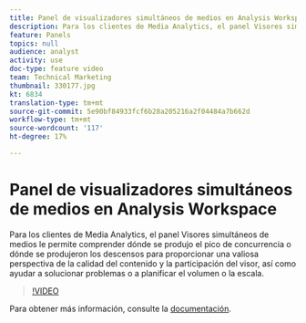 ```yaml
---
title: Panel de visualizadores simultáneos de medios en Analysis Workspace
description: Para los clientes de Media Analytics, el panel Visores simultáneos de medios le permite comprender dónde se produjo el pico de concurrencia o dónde se produjeron los descensos para proporcionar una valiosa perspectiva de la calidad del contenido y la participación del visor, así como ayudar a solucionar problemas o a planificar el volumen o la escala.
feature: Panels
topics: null
audience: analyst
activity: use
doc-type: feature video
team: Technical Marketing
thumbnail: 330177.jpg
kt: 6834
translation-type: tm+mt
source-git-commit: 5e90bf84933fcf6b28a205216a2f04484a7b662d
workflow-type: tm+mt
source-wordcount: '117'
ht-degree: 17%

---
```



# Panel de visualizadores simultáneos de medios en Analysis Workspace

Para los clientes de Media Analytics, el panel Visores simultáneos de medios le permite comprender dónde se produjo el pico de concurrencia o dónde se produjeron los descensos para proporcionar una valiosa perspectiva de la calidad del contenido y la participación del visor, así como ayudar a solucionar problemas o a planificar el volumen o la escala.

>[!VIDEO](https://video.tv.adobe.com/v/330177/?quality=12&learn=on)

Para obtener más información, consulte la [documentación](https://experienceleague.adobe.com/docs/analytics/analyze/analysis-workspace/panels/media-concurrent-viewers.html?lang=en#analysis-workspace).
